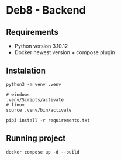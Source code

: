 # Deb8 - Backend

## Requirements
- Python version 3.10.12
- Docker newest version + compose plugin

## Instalation

```shell
python3 -m venv .venv

# windows
.venv/Scripts/activate
# linux
source .venv/bin/activate

pip3 install -r requirements.txt
```

## Running project
```shell
docker compose up -d --build
```